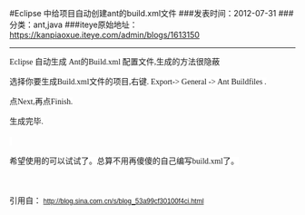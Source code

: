 #Eclipse 中给项目自动创建ant的build.xml文件
###发表时间：2012-07-31
###分类：ant,java
###iteye原始地址：<a href="https://kanpiaoxue.iteye.com/admin/blogs/1613150" target="_blank">https://kanpiaoxue.iteye.com/admin/blogs/1613150</a>

---

<p><span style="font-family: simsun; font-size: 14px; line-height: 21px; text-align: left; background-color: #ffffff;">Eclipse 自动生成 Ant的Build.xml 配置文件,生成的方法很隐蔽</span> </p>
<p style="margin-bottom: 5px; line-height: 21px; font-family: simsun; font-size: 14px; text-align: left; padding: 0px;"><span style="background-color: #ffffff;">选择你要生成Build.xml文件的项目,右键. Export-&gt; General -&gt; Ant Buildfiles .</span></p>
<p style="margin-bottom: 5px; line-height: 21px; font-family: simsun; font-size: 14px; text-align: left; padding: 0px;"><span style="background-color: #ffffff;">点Next,再点Finish.</span></p>
<p style="margin-bottom: 5px; line-height: 21px; font-family: simsun; font-size: 14px; text-align: left; padding: 0px;"><span style="background-color: #ffffff;">生成完毕.</span></p>
<p style="margin-bottom: 5px; line-height: 21px; font-family: simsun; font-size: 14px; text-align: left; padding: 0px;"><span style="background-color: #ffffff;">&nbsp;</span></p>
<p style="margin-bottom: 5px; line-height: 21px; font-family: simsun; font-size: 14px; text-align: left; padding: 0px;"><span style="background-color: #ffffff;">希望使用的可以试试了。总算不用再傻傻的自己编写build.xml了。</span></p>
<p style="margin-bottom: 5px; line-height: 21px; font-family: simsun; font-size: 14px; text-align: left; padding: 0px;">&nbsp;</p>
<p style="margin-bottom: 5px; line-height: 21px; font-family: simsun; font-size: 14px; text-align: left; padding: 0px;">引用自：&nbsp;<a style="font-family: Verdana, Arial, Helvetica, sans-serif; font-size: 12px;" href="http://blog.sina.com.cn/s/blog_53a99cf30100f4ci.html">http://blog.sina.com.cn/s/blog_53a99cf30100f4ci.html</a></p>